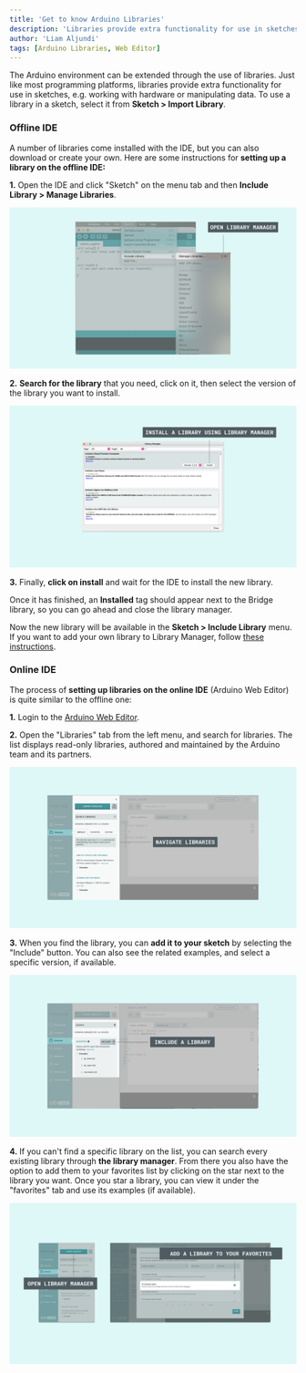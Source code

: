 ```yaml
---
title: 'Get to know Arduino Libraries'
description: 'Libraries provide extra functionality for use in sketches, e.g. working with hardware or manipulating data.'
author: 'Liam Aljundi'
tags: [Arduino Libraries, Web Editor]
---
```


The Arduino environment can be extended through the use of libraries. Just like most programming platforms, libraries provide extra functionality for use in sketches, e.g. working with hardware or manipulating data. To use a library in a sketch, select it from **Sketch > Import Library**.

### Offline IDE

A number of libraries come installed with the IDE, but you can also download or create your own. Here are some instructions for **setting up a library on the offline IDE:**

**1.** Open the IDE and click "Sketch" on the menu tab and then **Include Library > Manage Libraries**.

![Accessing the library manager](./assets/LibraryManager_1.png)

**2.** **Search for the library** that you need, click on it, then select the version of the library you want to install.

![A list of libraries on the library manager](./assets/LibraryManager_2.png)

**3.** Finally, **click on install** and wait for the IDE to install the new library. 

Once it has finished, an **Installed** tag should appear next to the Bridge library, so you can go ahead and close the library manager.

Now the new library will be available in the **Sketch > Include Library** menu. If you want to add your own library to Library Manager, follow [these instructions](https://github.com/arduino/library-registry#adding-a-library-to-library-manager).

### Online IDE

The process of **setting up libraries on the online IDE** (Arduino Web Editor) is quite similar to the offline one:

**1.** Login to the [Arduino Web Editor](https://create.arduino.cc/editor).

**2.** Open the "Libraries" tab from the left menu, and search for libraries. The list displays read-only libraries, authored and maintained by the Arduino team and its partners.

![A list of libraries on the library manager](./assets/SetUpOnlineIDE-01.png)

**3.** When you find the library, you can **add it to your sketch** by selecting the "Include" button. You can also see the related examples, and select a specific version, if available.

![Adding a library](./assets/SetUpOnlineIDE-02.png)

**4.** If you can't find a specific library on the list, you can search every existing library through **the library manager**. From there you also have the option to add them to your favorites list by clicking on the star next to the library you want. Once you star a library, you can view it under the "favorites" tab and use its examples (if available).

![Online library manager](./assets/SetUpOnlineIDE-03.png)

